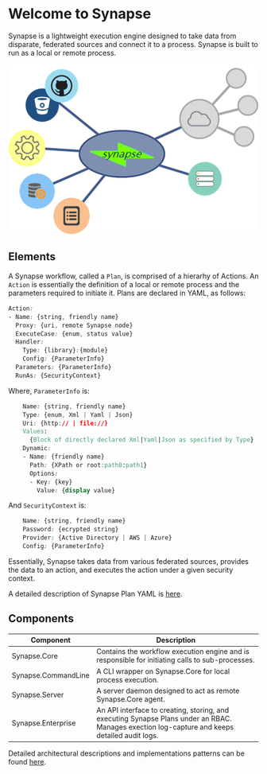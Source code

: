 # Welcome to Synapse

Synapse is a lightweight execution engine designed to take data from disparate, federated sources and connect it to a process.  Synapse is built to run as a local or remote process.

<p align="center">
<img alt="Synapse Concept" src="images/syn_concept.png" />
</p>

## Elements

A Synapse workflow, called a `Plan`, is comprised of a hierarhy of Actions.  An `Action` is essentially the definition of a local or remote process and the parameters required to initiate it.  Plans are declared in YAML, as follows:

```css
Action:
- Name: {string, friendly name}
  Proxy: {uri, remote Synapse node}
  ExecuteCase: {enum, status value}
  Handler:
    Type: {library}:{module}
    Config: {ParameterInfo}
  Parameters: {ParameterInfo}
  RunAs: {SecurityContext}
```
Where, `ParameterInfo` is:
```css
    Name: {string, friendly name}
    Type: {enum, Xml | Yaml | Json}
    Uri: {http:// | file://}
    Values:
      {Block of directly declared Xml|Yaml|Json as specified by Type}
    Dynamic:
    - Name: {friendly name}
      Path: {XPath or root:path0:path1}
      Options:
      - Key: {key}
        Value: {display value}
```
And `SecurityContext` is:
```css
    Name: {string, friendly name}
    Password: {ecrypted string}
    Provider: {Active Directory | AWS | Azure}
    Config: {ParameterInfo}
```

Essentially, Synapse takes data from various federated sources, provides the data to an action, and executes the action under a given security context.

A detailed description of Synapse Plan YAML is [here](/plan/ "Plan YAML").

## Components

| Component | Description
|--------|--------
|Synapse.Core|Contains the workflow execution engine and is responsible for initiating calls to sub-processes.
|Synapse.CommandLine|A CLI wrapper on Synapse.Core for local process execution.
|Synapse.Server|A server daemon designed to act as remote Synapse.Core agent.
|Synapse.Enterprise|An API interface to creating, storing, and executing Synapse Plans under an RBAC.  Manages exection log-capture and keeps detailed audit logs.

Detailed architectural descriptions and implementations patterns can be found [here](/architecture/ "Architecture").